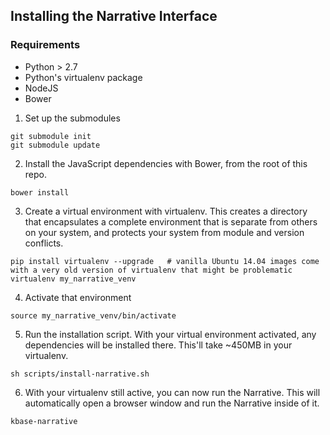 ## Installing the Narrative Interface

### Requirements

* Python > 2.7
* Python's virtualenv package
* NodeJS
* Bower

1. Set up the submodules
```
git submodule init
git submodule update
```

2. Install the JavaScript dependencies with Bower, from the root of this repo.
```
bower install
```

3. Create a virtual environment with virtualenv. This creates a directory that encapsulates a complete environment that is separate from others on your system, and protects your system from module and version conflicts.
```
pip install virtualenv --upgrade   # vanilla Ubuntu 14.04 images come with a very old version of virtualenv that might be problematic
virtualenv my_narrative_venv
```

4. Activate that environment
```
source my_narrative_venv/bin/activate
```

5. Run the installation script. With your virtual environment activated, any dependencies will be installed there. This'll take ~450MB in your virtualenv.
```
sh scripts/install-narrative.sh
```

6. With your virtualenv still active, you can now run the Narrative. This will automatically open a browser window and run the Narrative inside of it.
```
kbase-narrative
```